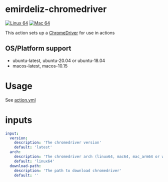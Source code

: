 # emirdeliz-chromedriver

[![Linux 64](https://github.com/emirdeliz/emirdeliz-chromedriver/actions/workflows/linux64.yml/badge.svg)](https://github.com/emirdeliz/emirdeliz-chromedriver/actions/workflows/linux64.yml)
[![Mac 64](https://github.com/emirdeliz/emirdeliz-chromedriver/actions/workflows/mac64.yml/badge.svg)](https://github.com/emirdeliz/emirdeliz-chromedriver/actions/workflows/mac64.yml)

This action sets up a [ChromeDriver](https://chromedriver.chromium.org/) for use in actions

## OS/Platform support

- ubuntu-latest, ubuntu-20.04 or ubuntu-18.04
- macos-latest, macos-10.15

# Usage

See [action.yml](action.yml)

# inputs

```yml
input:
  version:
    description: 'The chromedriver version'
    default: 'latest'
  arch:
    description: 'The chromedriver arch (linux64, mac64, mac_arm64 or wind32)'
    default: 'linux64'
  download-path:
    description: 'The path to download chromedriver'
    default: ''
```
